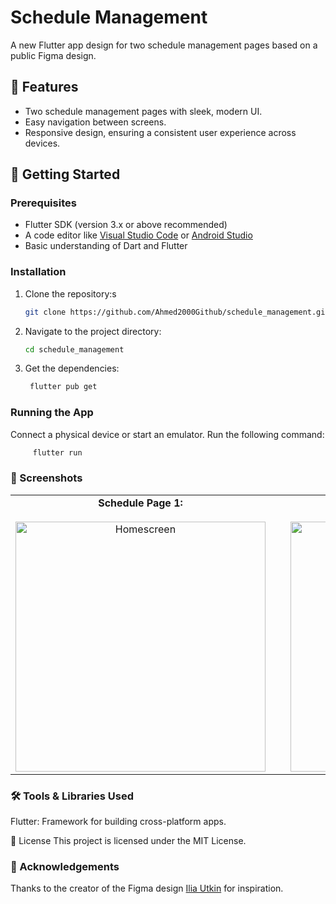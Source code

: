 # Schedule Management

A new Flutter app design for two schedule management pages based on a public Figma design.

## 📱 Features

- Two schedule management pages with sleek, modern UI.
- Easy navigation between screens.
- Responsive design, ensuring a consistent user experience across devices.

## 🚀 Getting Started

### Prerequisites

- Flutter SDK (version 3.x or above recommended)
- A code editor like [Visual Studio Code](https://code.visualstudio.com/) or [Android Studio](https://developer.android.com/studio)
- Basic understanding of Dart and Flutter

### Installation

1. Clone the repository:s
   ```bash
   git clone https://github.com/Ahmed2000Github/schedule_management.git
   ```
2. Navigate to the project directory:

   ```bash
   cd schedule_management
   ```
3. Get the dependencies:
   ```bash
    flutter pub get
   ```
### Running the App
Connect a physical device or start an emulator.
Run the following command:
   ```bash
        flutter run
   ```
### 📁 Screenshots
<table style="border-collapse: none; width: 100%;border: none;">
  <tr>
    <td style="padding-right: 20px; text-align: center; border: none;">
      <strong>Schedule Page 1:</strong><br><br>
      <img src="https://github.com/Ahmed2000Github/schedule_management/blob/master/screenshots/Page1.png?raw=true" alt="Homescreen" height="400"/>
    </td>
    <td style="border: none; padding-left: 20px; text-align: center;">
      <strong>Schedule Page 2:</strong><br><br>
      <img src="https://github.com/Ahmed2000Github/schedule_management/blob/master/screenshots/Page2.png?raw=true" alt="Schedule" height="400"/>
    </td>
  </tr>
</table>

### 🛠️ Tools & Libraries Used
Flutter: Framework for building cross-platform apps.

📜 License
This project is licensed under the MIT License.

### 🙌 Acknowledgements
Thanks to the creator of the Figma design [Ilia Utkin](https://www.figma.com/community/file/904740192549800638) for inspiration.
